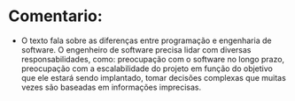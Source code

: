 # Comentario:
- O texto fala sobre as diferenças entre programação e engenharia de software.
O engenheiro de software precisa lidar com diversas responsabilidades, como: preocupação com o software no longo prazo, preocupação com a escalabilidade do projeto
em função do objetivo que ele estará sendo implantado, tomar decisões complexas que muitas vezes são baseadas em informações imprecisas.
